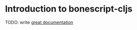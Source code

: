 # Introduction to bonescript-cljs

TODO: write [great documentation](http://jacobian.org/writing/great-documentation/what-to-write/)
